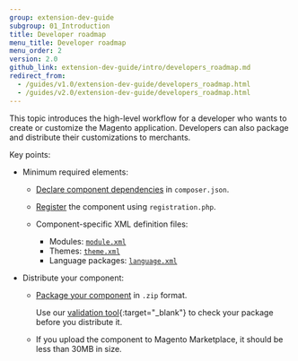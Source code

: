 ```yaml
---
group: extension-dev-guide
subgroup: 01_Introduction
title: Developer roadmap
menu_title: Developer roadmap
menu_order: 2
version: 2.0
github_link: extension-dev-guide/intro/developers_roadmap.md
redirect_from:
  - /guides/v1.0/extension-dev-guide/developers_roadmap.html
  - /guides/v2.0/extension-dev-guide/developers_roadmap.html
---
```


This topic introduces the high-level workflow for a developer who wants to create or customize the Magento application. Developers can also package and distribute their customizations to merchants.

Key points:

*	Minimum required elements:

	*	<a href="{{ page.baseurl }}/extension-dev-guide/build/composer-integration.html">Declare component dependencies</a> in `composer.json`.
	*	<a href="{{ page.baseurl }}/extension-dev-guide/build/component-registration.html">Register</a> the component using `registration.php`.
	*	Component-specific XML definition files:

		*	Modules: <a href="{{ page.baseurl }}/extension-dev-guide/build/create_component.html">`module.xml`</a>
		*	Themes: <a href="{{ page.baseurl }}/frontend-dev-guide/themes/theme-create.html#fedg_create_theme_how-to_declare">`theme.xml`</a>
		*	Language packages: <a href="{{ page.baseurl }}/config-guide/cli/config-cli-subcommands-i18n.html#config-cli-subcommands-xlate-pack-meta-xml">`language.xml`</a>
*	Distribute your component:

	*	<a href="{{ page.baseurl }}/extension-dev-guide/package/package_module.html">Package your component</a> in `.zip` format.

		Use our [validation tool](https://github.com/magento/marketplace-tools){:target="_blank"} to check your package before you distribute it.
	*	If you upload the component to Magento Marketplace, it should be less than 30MB in size.

